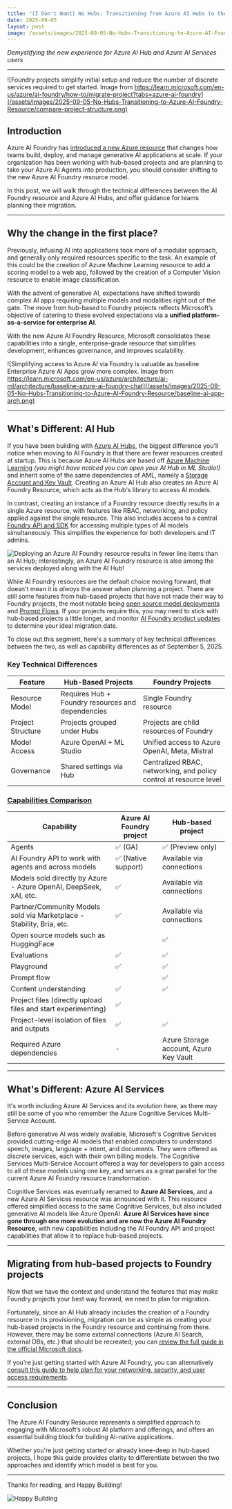```yaml
---
title: "(I Don't Want) No Hubs: Transitioning from Azure AI Hubs to the new Azure AI Foundry resource"
date: 2025-09-05
layout: post
image: /assets/images/2025-09-05-No-Hubs-Transitioning-to-Azure-AI-Foundry-Resource/compare-project-structure.png
---
```


*Demystifying the new experience for Azure AI Hub and Azure AI Services users*

---

![Foundry projects simplify initial setup and reduce the number of discrete services required to get started. Image from https://learn.microsoft.com/en-us/azure/ai-foundry/how-to/migrate-project?tabs=azure-ai-foundry](/assets/images/2025-09-05-No-Hubs-Transitioning-to-Azure-AI-Foundry-Resource/compare-project-structure.png)

## Introduction

Azure AI Foundry has [introduced a new Azure resource](https://learn.microsoft.com/en-us/azure/ai-services/multi-service-resource?context=%2Fazure%2Fai-foundry%2Fcontext%2Fcontext&pivots=azportal) that changes how teams build, deploy, and manage generative AI applications at scale. If your organization has been working with hub-based projects and are planning to take your Azure AI Agents into production, you should consider shifting to the new Azure AI Foundry resource model.

In this post, we will walk through the technical differences between the AI Foundry resource and Azure AI Hubs, and offer guidance for teams planning their migration.

---

## Why the change in the first place?

Previously, infusing AI into applications took more of a modular approach, and generally only required resources specific to the task. An example of this could be the creation of Azure Machine Learning resource to add a scoring model to a web app, followed by the creation of a Computer Vision resource to enable image classification.

With the advent of generative AI, expectations have shifted towards complex AI apps requiring multiple models and modalities right out of the gate. The move from hub-based to Foundry projects reflects Microsoft’s objective of catering to these evolved expectations via a **unified platform-as-a-service for enterprise AI**. 

With the new Azure AI Foundry Resource, Microsoft consolidates these capabilities into a single, enterprise-grade resource that simplifies development, enhances governance, and improves scalability.

![Simplifying access to Azure AI via Foundry is valuable as baseline Enterprise Azure AI Apps grow more complex. Image from https://learn.microsoft.com/en-us/azure/architecture/ai-ml/architecture/baseline-azure-ai-foundry-chat](/assets/images/2025-09-05-No-Hubs-Transitioning-to-Azure-AI-Foundry-Resource/baseline-ai-app-arch.png)

---

## What's Different: AI Hub

If you have been building with [Azure AI Hubs](https://learn.microsoft.com/en-us/azure/ai-foundry/concepts/ai-resources), the biggest difference you'll notice when moving to AI Foundry is that there are fewer resources created at startup. This is because Azure AI Hubs are based off [Azure Machine Learning](https://azure.microsoft.com/en-us/products/machine-learning/?msockid=199a3d1800c5654634e3293d01a064f8) *(you might have noticed you can open your AI Hub in ML Studio!)* and inherit some of the same dependencies of AML, namely a [Storage Account and Key Vault](https://learn.microsoft.com/en-us/azure/ai-foundry/concepts/ai-resources#storage-and-key-vault-dependent-resources). Creating an Azure AI Hub also creates an Azure AI Foundry Resource, which acts as the Hub's library to access AI models. 

In contrast, creating an instance of a Foundry resource directly results in a single Azure resource, with features like RBAC, networking, and policy applied against the single resource. This also includes access to a central [Foundry API and SDK](https://learn.microsoft.com/en-us/azure/ai-foundry/how-to/develop/sdk-overview?tabs=sync&pivots=programming-language-python) for accessing multiple types of AI models simultaneously. This simplifies the experience for both developers and IT admins.

![Deploying an Azure AI Foundry resource results in fewer line items than an AI Hub; interestingly, an Azure AI Foundry resource is also among the services deployed along with the AI Hub!](/assets/images/2025-09-05-No-Hubs-Transitioning-to-Azure-AI-Foundry-Resource/compare-deployed-resources.png)

While AI Foundry resources are the default choice moving forward, that doesn't mean it is *always* the answer when planning a project. There are still some features from hub-based projects that have not made their way to Foundry projects, the most notable being [open source model deployments](https://learn.microsoft.com/en-us/azure/machine-learning/how-to-use-foundation-models?view=azureml-api-2) and [Prompt Flows](https://learn.microsoft.com/en-us/azure/machine-learning/prompt-flow/overview-what-is-prompt-flow?view=azureml-api-2). If your projects require this, you may need to stick with hub-based projects a little longer, and monitor [AI Foundry product updates](https://learn.microsoft.com/en-us/azure/ai-foundry/whats-new-azure-ai-foundry) to determine your ideal migration date.

To close out this segment, here's a summary of key technical differences between the two, as well as capability differences as of September 5, 2025.

### Key Technical Differences

| Feature | Hub-Based Projects | Foundry Projects |
|---------|--------------------|------------------|
| Resource Model | Requires Hub + Foundry resources and dependencies | Single Foundry resource |
| Project Structure | Projects grouped under Hubs | Projects are child resources of Foundry |
| Model Access | Azure OpenAI + ML Studio | Unified access to Azure OpenAI, Meta, Mistral |
| Governance | Shared settings via Hub | Centralized RBAC, networking, and policy control at resource level |

### [Capabilities Comparison](https://learn.microsoft.com/en-us/azure/ai-foundry/what-is-azure-ai-foundry#which-type-of-project-do-i-need)

| Capability                                                                 | Azure AI Foundry project         | Hub-based project                                 |
|----------------------------------------------------------------------------|----------------------------------|---------------------------------------------------|
| Agents                                                                     | ✅ (GA)                          | ✅ (Preview only)                                |
| AI Foundry API to work with agents and across models                       | ✅ (Native support)              | Available via connections                        |
| Models sold directly by Azure - Azure OpenAI, DeepSeek, xAI, etc.          | ✅                               | Available via connections                         |
| Partner/Community Models sold via Marketplace - Stability, Bria, etc.      | ✅                               | Available via connections                         |
| Open source models such as HuggingFace                                     |                                  | ✅                                                |
| Evaluations                                                                | ✅                               | ✅                                                |
| Playground                                                                 | ✅                               | ✅                                                |
| Prompt flow                                                                |                                  | ✅                                                |
| Content understanding                                                      | ✅                               | ✅                                                |
| Project files (directly upload files and start experimenting)              | ✅                               |                                                   |
| Project-level isolation of files and outputs                               | ✅                               | ✅                                                |
| Required Azure dependencies                                                | -                                | Azure Storage account, Azure Key Vault            |

---

## What's Different: Azure AI Services

It's worth including Azure AI Services and its evolution here, as there may still be some of you who remember the Azure Cognitive Services Multi-Service Account. 

Before generative AI was widely available, Microsoft's Cognitive Services provided cutting-edge AI models that enabled computers to understand speech, images, language + intent, and documents. They were offered as discrete services, each with their own billing models. The Cognitive Services Multi-Service Account offered a way for developers to gain access to all of these models using one key, and serves as a great parallel for the current Azure AI Foundry resource transformation.

Cognitive Services was eventually renamed to **Azure AI Services**, and a new Azure AI Services resource was announced with it. This resource offered simplified access to the same Cognitive Services, but also included generative AI models like Azure OpenAI. **Azure AI Services have since gone through one more evolution and are now the Azure AI Foundry Resource**, with new capabilities including the AI Foundry API and project capabilities that allow it to replace hub-based projects.

---

## Migrating from hub-based projects to Foundry projects

Now that we have the context and understand the features that may make Foundry projects your best way forward, we need to plan for migration.

Fortunately, since an AI Hub already includes the creation of a Foundry resource in its provisioning, migration can be as simple as creating your hub-based projects in the Foundry resource and continuing from there. However, there may be some external connections (Azure AI Search, external DBs, etc.) that should be recreated; you can [review the full guide in the official Microsoft docs](https://learn.microsoft.com/en-us/azure/ai-foundry/how-to/migrate-project?tabs=azure-ai-foundry).

If you're just getting started with Azure AI Foundry, you can alternatively [consult this guide to help plan for your networking, security, and user access requirements](https://learn.microsoft.com/en-us/azure/ai-foundry/concepts/planning).

---

## Conclusion

The Azure AI Foundry Resource represents a simplified approach to engaging with Microsoft’s robust AI platform and offerings, and offers an essential building block for building AI-native applications.

Whether you're just getting started or already knee-deep in hub-based projects, I hope this guide provides clarity to differentiate between the two approaches and identify which model is best for you.

---

Thanks for reading, and Happy Building!

![Happy Building](/assets/images/happy-building.png)